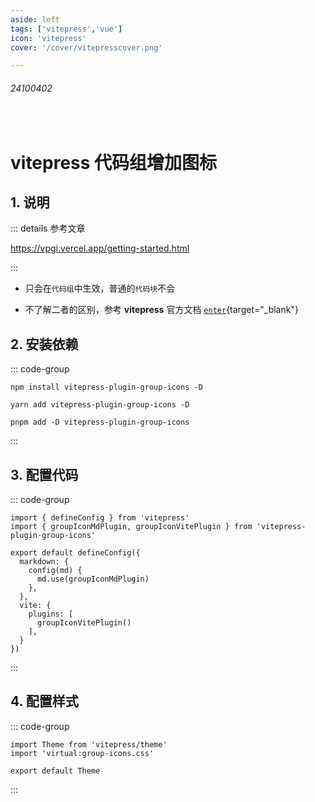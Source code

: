 ```yaml
---
aside: left
tags: ['vitepress','vue']
icon: 'vitepress'
cover: '/cover/vitepresscover.png'

---
```

 
###### 24100402
 
<br/>
 
# vitepress 代码组增加图标

## 1. 说明

::: details 参考文章

https://vpgi.vercel.app/getting-started.html  


::: 

- 只会在`代码组`中生效，普通的`代码块`不会  

- 不了解二者的区别，参考 **vitepress** 官方文档 [`enter`](https://vitepress.dev/zh/guide/markdown){target="_blank"} 
## 2. 安装依赖

::: code-group

```shell [npm]
npm install vitepress-plugin-group-icons -D
```

```shell [yarn]
yarn add vitepress-plugin-group-icons -D
```

```shell [pnpm]
pnpm add -D vitepress-plugin-group-icons
```


:::
## 3. 配置代码

::: code-group

```js:line-numbers{2,7,12} [.vitepress/config.mjs]
import { defineConfig } from 'vitepress'
import { groupIconMdPlugin, groupIconVitePlugin } from 'vitepress-plugin-group-icons'

export default defineConfig({
  markdown: {
    config(md) {
      md.use(groupIconMdPlugin)
    },
  },
  vite: {
    plugins: [
      groupIconVitePlugin()
    ],
  }
})
```

:::

## 4. 配置样式

::: code-group

```js:line-numbers{2} [.vitepress/theme/index.js]
import Theme from 'vitepress/theme'
import 'virtual:group-icons.css'

export default Theme
```

:::
